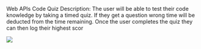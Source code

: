 Web APIs Code Quiz
Description: The user will be able to test their code knowledge by taking a timed quiz. If they get a question wrong time will be deducted from the time remaining. Once the user completes the quiz they can then log their highest scor

![](./quizscreenshot)
